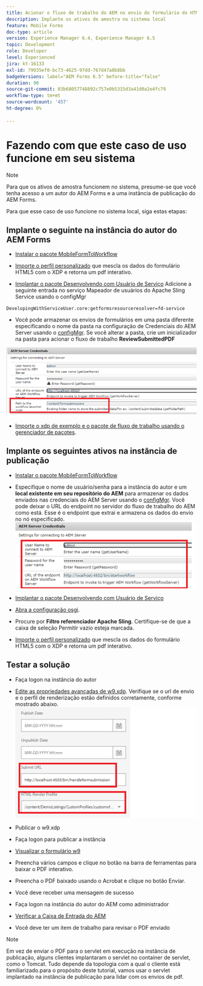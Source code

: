 ```yaml
---
title: Acionar o fluxo de trabalho do AEM no envio do formulário do HTML5 - Colocando o caso de uso em funcionamento
description: Implante os ativos de amostra no sistema local
feature: Mobile Forms
doc-type: article
version: Experience Manager 6.4, Experience Manager 6.5
topic: Development
role: Developer
level: Experienced
jira: kt-16133
exl-id: 79935ef0-bc73-4625-97dd-767d47a8b8bb
badgeVersions: label="AEM Forms 6.5" before-title="false"
duration: 90
source-git-commit: 03b68057748892c757e0b5315d3a41d0a2e4fc79
workflow-type: tm+mt
source-wordcount: '457'
ht-degree: 0%

---
```


# Fazendo com que este caso de uso funcione em seu sistema

>[!NOTE]
>
>Para que os ativos de amostra funcionem no sistema, presume-se que você tenha acesso a um autor do AEM Forms e a uma instância de publicação do AEM Forms.

Para que esse caso de uso funcione no sistema local, siga estas etapas:

## Implante o seguinte na instância do autor do AEM Forms

* [Instalar o pacote MobileFormToWorkflow](assets/MobileFormToWorkflow.core-1.0.0-SNAPSHOT.jar)

* [Importe o perfil personalizado](assets/customprofile.zip) que mescla os dados do formulário HTML5 com o XDP e retorna um pdf interativo.

* [Implantar o pacote Desenvolvendo com Usuário de Serviço](https://experienceleague.adobe.com/docs/experience-manager-learn/assets/developingwithserviceuser.zip?lang=en)
Adicione a seguinte entrada no serviço Mapeador de usuários do Apache Sling Service usando o configMgr

```
DevelopingWithServiceUser.core:getformsresourceresolver=fd-service
```

* Você pode armazenar os envios de formulários em uma pasta diferente especificando o nome da pasta na configuração de Credenciais do AEM Server usando o [configMgr](http://localhost:4502/system/console/configMg). Se você alterar a pasta, crie um inicializador na pasta para acionar o fluxo de trabalho **ReviewSubmittedPDF**

![config-author](assets/author-config.png)
* [Importe o xdp de exemplo e o pacote de fluxo de trabalho usando o gerenciador de pacotes](assets/xdp-form-and-workflow.zip).


## Implante os seguintes ativos na instância de publicação

* [Instalar o pacote MobileFormToWorkflow](assets/MobileFormToWorkflow.core-1.0.0-SNAPSHOT.jar)

* Especifique o nome de usuário/senha para a instância do autor e um **local existente em seu repositório do AEM** para armazenar os dados enviados nas credenciais do AEM Server usando o [configMgr](http://localhost:4503/system/console/configMgr). Você pode deixar o URL do endpoint no servidor do fluxo de trabalho do AEM como está. Esse é o endpoint que extrai e armazena os dados do envio no nó especificado.
  ![publish-config](assets/publish-config.png)

* [Implantar o pacote Desenvolvendo com Usuário de Serviço](https://experienceleague.adobe.com/docs/experience-manager-learn/assets/developingwithserviceuser.zip?lang=en)
* [Abra a configuração osgi](http://localhost:4503/system/console/configMgr).
* Procure por **Filtro referenciador Apache Sling**. Certifique-se de que a caixa de seleção Permitir vazio esteja marcada.
* [Importe o perfil personalizado](assets/customprofile.zip) que mescla os dados do formulário HTML5 com o XDP e retorna um pdf interativo.


## Testar a solução

* Faça logon na instância do autor
* [Edite as propriedades avançadas de w9.xdp](http://localhost:4502/libs/fd/fm/gui/content/forms/formmetadataeditor.html/content/dam/formsanddocuments/w9.xdp). Verifique se o url de envio e o perfil de renderização estão definidos corretamente, conforme mostrado abaixo.
  ![propriedades-avançadas-xdp](assets/mobile-form-properties.png)

* Publicar o w9.xdp
* Faça logon para publicar a instância
* [Visualizar o formulário w9](http://localhost:4503/content/dam/formsanddocuments/w9.xdp/jcr:content)
* Preencha vários campos e clique no botão na barra de ferramentas para baixar o PDF interativo.
* Preencha o PDF baixado usando o Acrobat e clique no botão Enviar.
* Você deve receber uma mensagem de sucesso
* Faça logon na instância do autor do AEM como administrador
* [Verificar a Caixa de Entrada do AEM](http://localhost:4502/aem/inbox)
* Você deve ter um item de trabalho para revisar o PDF enviado

>[!NOTE]
>
>Em vez de enviar o PDF para o servlet em execução na instância de publicação, alguns clientes implantaram o servlet no container de servlet, como o Tomcat. Tudo depende da topologia com a qual o cliente está familiarizado.para o propósito deste tutorial, vamos usar o servlet implantado na instância de publicação para lidar com os envios de pdf.
